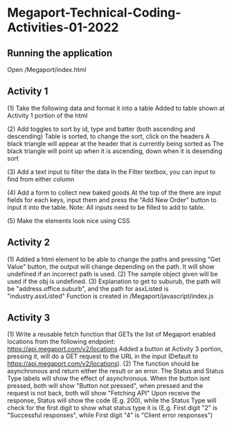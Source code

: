 # Megaport-Technical-Coding-Activities-01-2022

## Running the application
Open /Megaport/index.html

## Activity 1
(1) Take the following data and format it into a table
    Added to table shown at Activity 1 portion of the html
    
(2) Add toggles to sort by id, type and batter (both ascending and descending)
    Table is sorted, to change the sort, click on the headers
    A black triangle will appear at the header that is currently being sorted as
    The black triangle will point up when it is ascending, down when it is desending sort
    
(3) Add a text input to filter the data
    In the Filter textbox, you can input to find from either column
    
(4) Add a form to collect new baked goods
    At the top of the there are input fields for each keys, input them and press the "Add New Order" button to input it into the table.
    Note: All inputs need to be filled to add to table.

(5) Make the elements look nice using CSS

## Activity 2
(1) Added a html element to be able to change the paths and pressing "Get Value" button, the output will change depending on the path.
    It will show undefined if an incorrect path is used.
(2) The sample object given will be used if the obj is undefined.
(3) Explanation to get to suburub, the path will be "address.office.suburb", and the path for asxListed is "industry.asxListed"
    Function is created in /Megaport/javascript/index.js 

## Activity 3
(1) Write a reusable fetch function that GETs the list of Megaport enabled locations from the following endpoint: https://api.megaport.com/v2/locations
    Added a button at Activity 3 portion, pressing it, will do a GET request to the URL in the input (Default to https://api.megaport.com/v2/locations).
(2) The function should be asynchronous and return either the result or an error.
    The Status and Status Type labels will show the effect of asynchronous.
    When the button isnt pressed, both will show "Button not pressed", when pressed and the request is not back, both will show "Fetching API"
    Upon receive the response, Status will show the code (E.g. 200), while the Status Type will check for the first digit to show what status type it is 
    (E.g. First digit "2" is "Successful responses", while First digit "4" is "Client error responses")
